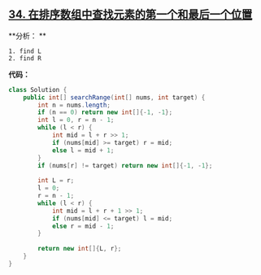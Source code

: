 ## [34. 在排序数组中查找元素的第一个和最后一个位置](https://leetcode-cn.com/problems/find-first-and-last-position-of-element-in-sorted-array/)

**分析： **

```
1. find L 
2. find R
```

**代码：**

```java
class Solution {
    public int[] searchRange(int[] nums, int target) {
        int n = nums.length;
        if (n == 0) return new int[]{-1, -1};
        int l = 0, r = n - 1;
        while (l < r) {
            int mid = l + r >> 1;
            if (nums[mid] >= target) r = mid;
            else l = mid + 1;
        }
        if (nums[r] != target) return new int[]{-1, -1};
        
        int L = r;
        l = 0;
        r = n - 1;
        while (l < r) {
            int mid = l + r + 1 >> 1;
            if (nums[mid] <= target) l = mid;
            else r = mid - 1;
        }
        
        return new int[]{L, r};
    }
}
```


